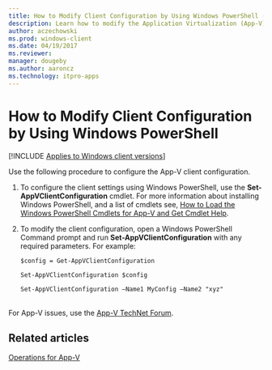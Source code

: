 ```yaml
---
title: How to Modify Client Configuration by Using Windows PowerShell (Windows 10/11)
description: Learn how to modify the Application Virtualization (App-V) client configuration by using Windows PowerShell.
author: aczechowski
ms.prod: windows-client
ms.date: 04/19/2017
ms.reviewer: 
manager: dougeby
ms.author: aaroncz
ms.technology: itpro-apps
---
```


# How to Modify Client Configuration by Using Windows PowerShell

[!INCLUDE [Applies to Windows client versions](../includes/applies-to-windows-client-versions.md)]

Use the following procedure to configure the App-V client configuration.

1.  To configure the client settings using Windows PowerShell, use the **Set-AppVClientConfiguration** cmdlet. For more information about installing Windows PowerShell, and a list of cmdlets see, [How to Load the Windows PowerShell Cmdlets for App-V and Get Cmdlet Help](appv-load-the-powershell-cmdlets-and-get-cmdlet-help.md).

2.  To modify the client configuration, open a Windows PowerShell Command prompt and run **Set-AppVClientConfiguration** with any required parameters. For example:

    `$config = Get-AppVClientConfiguration`

    `Set-AppVClientConfiguration $config`

    `Set-AppVClientConfiguration –Name1 MyConfig –Name2 "xyz"`


 
 
<br>For App-V issues, use the [App-V TechNet Forum](https://social.technet.microsoft.com/Forums/en-US/home?forum=mdopappv).

## Related articles

[Operations for App-V](appv-operations.md)
